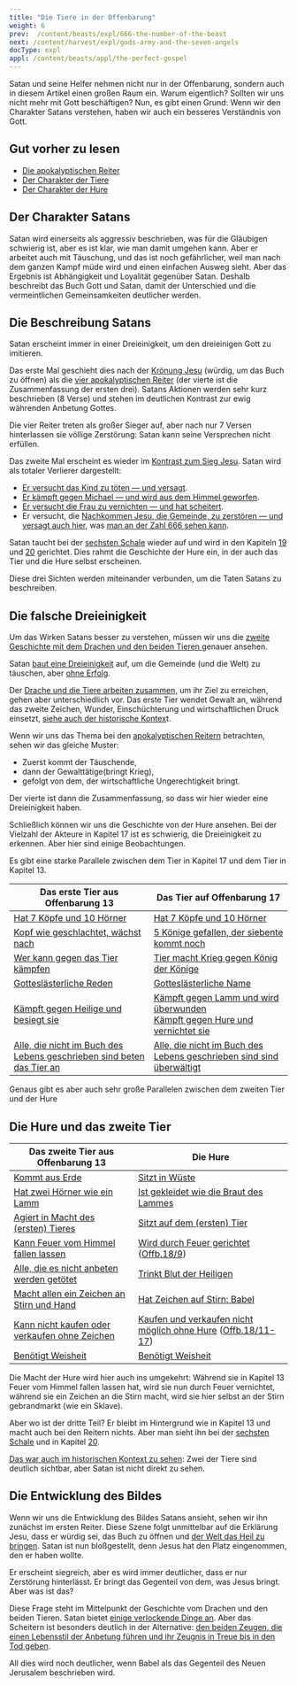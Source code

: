 ```yaml
---
title: "Die Tiere in der Offenbarung"
weight: 6
prev:  /content/beasts/expl/666-the-number-of-the-beast
next: /content/harvest/expl/gods-army-and-the-seven-angels
docType: expl
appl: /content/beasts/appl/the-perfect-gospel
---
```


Satan und seine Helfer nehmen nicht nur in der Offenbarung, sondern auch in diesem Artikel einen großen Raum ein. Warum eigentlich? Sollten wir uns nicht mehr mit Gott beschäftigen? Nun, es gibt einen Grund: Wenn wir den Charakter Satans verstehen, haben wir auch ein besseres Verständnis von Gott.

## Gut vorher zu lesen

<a name="10b3"></a>
- [Die apokalyptischen Reiter](../../../../content/seals/expl/the-mystery-of-the-four-horse-men)
- [Der Charakter der Tiere](../../../../content/beasts/expl/the-nature-of-the-beast-in-the-book-of-revelation)
- [Der Charakter der Hure](../../../../content/harlot/expl/the-character-and-destiny-of-the-harlot)

## Der Charakter Satans

<a name="f243"></a>
Satan wird einerseits als aggressiv beschrieben, was für die Gläubigen schwierig ist, aber es ist klar, wie man damit umgehen kann. Aber er arbeitet auch mit Täuschung, und das ist noch gefährlicher, weil man nach dem ganzen Kampf müde wird und einen einfachen Ausweg sieht. Aber das Ergebnis ist Abhängigkeit und Loyalität gegenüber Satan. Deshalb beschreibt das Buch Gott und Satan, damit der Unterschied und die vermeintlichen Gemeinsamkeiten deutlicher werden.

## Die Beschreibung Satans

<a name="7b88"></a>
Satan erscheint immer in einer Dreieinigkeit, um den dreieinigen Gott zu imitieren.

Das erste Mal geschieht dies nach der [Krönung Jesu](https://www.bibleserver.com/SLT/Offenbarung5) (würdig, um das Buch zu öffnen) als die [vier apokalyptischen Reiter](https://www.bibleserver.com/SLT/Offenbarung6%2C1-8) (der vierte ist die Zusammenfassung der ersten drei). Satans Aktionen werden sehr kurz beschrieben (8 Verse) und stehen im deutlichen Kontrast zur ewig währenden Anbetung Gottes.

Die vier Reiter treten als großer Sieger auf, aber nach nur 7 Versen hinterlassen sie völlige Zerstörung: Satan kann seine Versprechen nicht erfüllen.

Das zweite Mal erscheint es wieder im [Kontrast zum Sieg Jesu](https://www.bibleserver.com/SLT/Offenbarung6%2C1-8). Satan wird als totaler Verlierer dargestellt:

- [Er versucht das Kind zu töten — und versagt](https://www.bibleserver.com/SLT/Offenbarung12%2C1-6).
- [Er kämpft gegen Michael — und wird aus dem Himmel geworfen](https://www.bibleserver.com/SLT/Offenbarung12%2C7-12).
- [Er versucht die Frau zu vernichten — und hat scheitert](https://www.bibleserver.com/SLT/Offenbarung12%2C13-17).
- Er versucht, die [Nachkommen Jesu, die Gemeinde, zu zerstören — und versagt auch hier](https://www.bibleserver.com/SLT/Offenbarung13), was [man an der Zahl 666 sehen kann](../../../../content/beasts/expl/666-the-number-of-the-beast).

Satan taucht bei der [sechsten Schale](https://www.bibleserver.com/SLT/Offenbarung16%2C13) wieder auf und wird in den Kapiteln [19](https://www.bibleserver.com/SLT/Offenbarung19%2C20) und [20](https://www.bibleserver.com/SLT/Offenbarung20%2C10) gerichtet. Dies rahmt die Geschichte der Hure ein, in der auch das Tier und die Hure selbst erscheinen.

Diese drei Sichten werden miteinander verbunden, um die Taten Satans zu beschreiben.

## Die falsche Dreieinigkeit

<a name="ae7b"></a>
Um das Wirken Satans besser zu verstehen, müssen wir uns die [zweite Geschichte mit dem Drachen und den beiden Tieren ](https://www.bibleserver.com/SLT/Offenbarung13)genauer ansehen.

Satan [baut eine Dreieinigkeit](../../../../content/beasts/expl/the-nature-of-the-beast-in-the-book-of-revelation) auf, um die Gemeinde (und die Welt) zu täuschen, aber [ohne Erfolg](../../../../content/beasts/expl/666-the-number-of-the-beast).

Der [Drache und die Tiere arbeiten zusammen,](../../../../content/beasts/expl/the-nature-of-the-beast-in-the-book-of-revelation) um ihr Ziel zu erreichen, gehen aber unterschiedlich vor. Das erste Tier wendet Gewalt an, während das zweite Zeichen, Wunder, Einschüchterung und wirtschaftlichen Druck einsetzt, [siehe auch der historische Kontex](../../../../content/beasts/expl/the-beasts-and-the-666-in-historical-context)t.

Wenn wir uns das Thema bei den [apokalyptischen Reitern](../../../../content/seals/expl/the-mystery-of-the-four-horse-men) betrachten, sehen wir das gleiche Muster:

- Zuerst kommt der Täuschende,
- dann der Gewalttätige(bringt Krieg),
- gefolgt von dem, der wirtschaftliche Ungerechtigkeit bringt.

Der vierte ist dann die Zusammenfassung, so dass wir hier wieder eine Dreieinigkeit haben.

Schließlich können wir uns die Geschichte von der Hure ansehen. Bei der Vielzahl der Akteure in Kapitel 17 ist es schwierig, die Dreieinigkeit zu erkennen. Aber hier sind einige Beobachtungen.

Es gibt eine starke Parallele zwischen dem Tier in Kapitel 17 und dem Tier in Kapitel 13.

| Das erste Tier aus Offenbarung 13 | Das Tier auf Offenbarung 17 |
|-----------------------------------|-----------------------------|
| [Hat 7 Köpfe und 10 Hörner](https://www.bibleserver.com/SLT/Offenbarung13%2C1) | [Hat 7 Köpfe und 10 Hörner](https://www.bibleserver.com/SLT/Offenbarung17%2C3) |
| [Kopf wie geschlachtet, wächst nach](https://www.bibleserver.com/SLT/Offenbarung13%2C3) | [5 Könige gefallen, der siebente kommt noch](https://www.bibleserver.com/SLT/Offenbarung17%2C10) |
| [Wer kann gegen das Tier kämpfen](https://www.bibleserver.com/SLT/Offenbarung13%2C4) | [Tier macht Krieg gegen König der Könige](https://www.bibleserver.com/SLT/Offenbarung17%2C14) |
| [Gotteslästerliche Reden](https://www.bibleserver.com/SLT/Offenbarung13%2C5-6) | [Gotteslästerliche Name](https://www.bibleserver.com/SLT/Offenbarung17%2C3) |
| [Kämpft gegen Heilige und besiegt sie](https://www.bibleserver.com/SLT/Offenbarung13%2C7) | [Kämpft gegen Lamm und wird überwunden](https://www.bibleserver.com/SLT/Offenbarung17%2C14) </br> [Kämpft gegen Hure und vernichtet sie](https://www.bibleserver.com/SLT/Offenbarung17%2C16) |
| [Alle, die nicht im Buch des Lebens geschrieben sind beten das Tier an](https://www.bibleserver.com/SLT/Offenbarung13%2C8) | [Alle, die nicht im Buch des Lebens geschrieben sind sind überwältigt](https://www.bibleserver.com/SLT/Offenbarung17%2C8) |

Genaus gibt es aber auch sehr große Parallelen zwischen dem zweiten Tier und der Hure

## Die Hure und das zweite Tier

| Das zweite Tier aus Offenbarung 13 | Die Hure |
|------------------------------------|----------|
| [Kommt aus Erde](https://www.bibleserver.com/SLT/Offenbarung13%2C11) | [Sitzt in Wüste](https://www.bibleserver.com/SLT/Offenbarung17%2C3) |
| [Hat zwei Hörner wie ein Lamm](https://www.bibleserver.com/SLT/Offenbarung13%2C11) | [Ist gekleidet wie die Braut des Lammes](https://www.bibleserver.com/SLT/Offenbarung17%2C4) |
| [Agiert in Macht des (ersten) Tieres](https://www.bibleserver.com/SLT/Offenbarung13%2C12) | [Sitzt auf dem (ersten) Tier](https://www.bibleserver.com/SLT/Offenbarung17%2C3) |
| [Kann Feuer vom Himmel fallen lassen](https://www.bibleserver.com/SLT/Offenbarung13%2C13) | [Wird durch Feuer gerichtet](https://www.bibleserver.com/SLT/Offenbarung17%2C16) ([Offb.18/9](https://www.bibleserver.com/SLT/Offenbarung18%2C9)) |
| [Alle, die es nicht anbeten werden getötet](https://www.bibleserver.com/SLT/Offenbarung13%2C15) | [Trinkt Blut der Heiligen](https://www.bibleserver.com/SLT/Offenbarung17%2C6) |
| [Macht allen ein Zeichen an Stirn und Hand](https://www.bibleserver.com/SLT/Offenbarung13%2C16) | [Hat Zeichen auf Stirn: Babel](https://www.bibleserver.com/SLT/Offenbarung17%2C5) |
| [Kann nicht kaufen oder verkaufen ohne Zeichen](https://www.bibleserver.com/SLT/Offenbarung13%2C17) | [Kaufen und verkaufen nicht möglich ohne Hure](https://www.bibleserver.com/SLT/Offenbarung18%2C3) ([Offb.18/11-17](https://www.bibleserver.com/SLT/Offenbarung18%2C11-17)) |
| [Benötigt Weisheit](https://www.bibleserver.com/SLT/Offenbarung13%2C18) | [Benötigt Weisheit](https://www.bibleserver.com/SLT/Offenbarung17%2C9) |

Die Macht der Hure wird hier auch ins umgekehrt: Während sie in Kapitel 13 Feuer vom Himmel fallen lassen hat, wird sie nun durch Feuer vernichtet, während sie ein Zeichen an die Stirn macht, wird sie hier selbst an der Stirn gebrandmarkt (wie ein Sklave).

Aber wo ist der dritte Teil? Er bleibt im Hintergrund wie in Kapitel 13 und macht auch bei den Reitern nichts. Aber man sieht ihn bei der [sechsten Schale](https://www.bibleserver.com/SLT/Offenbarung16%2C13) und in Kapitel [20](https://www.bibleserver.com/SLT/Offenbarung20%2C10).

[Das war auch im historischen Kontext zu sehen](../../../../content/beasts/expl/the-beasts-and-the-666-in-historical-context): Zwei der Tiere sind deutlich sichtbar, aber Satan ist nicht direkt zu sehen.

## Die Entwicklung des Bildes

<a name="02d8"></a>
Wenn wir uns die Entwicklung des Bildes Satans ansieht, sehen wir ihn zunächst im ersten Reiter. Diese Szene folgt unmittelbar auf die Erklärung Jesu, dass er würdig sei, das Buch zu öffnen und [der Welt das Heil zu bringen](../../../../content/seals/expl/the-book-with-the-seven-seals). Satan ist nun bloßgestellt, denn Jesus hat den Platz eingenommen, den er haben wollte.

Er erscheint siegreich, aber es wird immer deutlicher, dass er nur Zerstörung hinterlässt. Er bringt das Gegenteil von dem, was Jesus bringt. Aber was ist das?

Diese Frage steht im Mittelpunkt der Geschichte vom Drachen und den beiden Tieren. Satan bietet [einige verlockende Dinge an](../../../../content/beasts/expl/the-nature-of-the-beast-in-the-book-of-revelation). Aber das Scheitern ist besonders deutlich in der Alternative: [den beiden Zeugen, die einen Lebensstil der Anbetung führen und ihr Zeugnis in Treue bis in den Tod geben](../../../../content/witnesses/expl/the-two-witnesses).

All dies wird noch deutlicher, wenn Babel als das Gegenteil des Neuen Jerusalem beschrieben wird.

